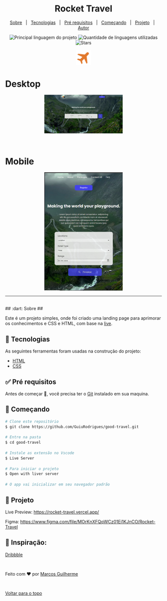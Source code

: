 <h1 align="center">
  Rocket Travel
</h1>

<p align="center">
  <a href="#dart-sobre">Sobre</a> &#xa0; | &#xa0; 
  <a href="#rocket-tecnologias">Tecnologias</a> &#xa0; | &#xa0;
  <a href="#white_check_mark-pré-requesitos">Pré requisitos</a> &#xa0; | &#xa0;
  <a href="#checkered_flag-começando">Começando</a> &#xa0; | &#xa0;
  <a href="#projeto">Projeto</a> &#xa0; | &#xa0;
  <a href="https://github.com/GuiuRodrigues" target="_blank">Autor</a>
</p>

<p align="center">
  <img alt="Principal linguagem do projeto" src="https://img.shields.io/github/languages/top/GuiuRodrigues/good-travel?label=html&message=MIT&color=4343e9&labelColor=e2792d">

  <img src="https://img.shields.io/github/languages/count/GuiuRodrigues/good-travel?label=language&message=MIT&color=4343e9&labelColor=e2792d"  alt="Quantidade de linguagens utilizadas">

  <img src="https://img.shields.io/github/stars/guiurodrigues/good-travel?label=stars&message=MIT&color=4343e9&labelColor=e2792d " alt="Stars">

</p>

<p align="center">
  <img alt="logo" src=".github/logo-plane.svg" width="10%">
</p>

<h1> Desktop</h1>
<div align="center" id="top"> 
  
  <img src="./.github/preview_Desktop.png" alt="Good Travel" width="50%" />
   
  &#xa0;

</div>
 <h1> Mobile</h1>
<div align="center" id="top"> 
 
  <img src="./.github/preview_Mobile.png" alt="Good Travel" width="50%" />
</div>
<hr> 

<br>
## :dart: Sobre ##

Este é um projeto simples, onde foi criado uma landing page para aprimorar os conhecimentos e CSS e HTML, com base na [live](https://www.youtube.com/watch?v=zY3m_vEuho0&t=583s).

## :rocket: Tecnologias ##

As seguintes ferramentas foram usadas na construção do projeto:

- [HTML](https://developer.mozilla.org/pt-BR/docs/Web/HTML)
- [CSS](https://developer.mozilla.org/pt-BR/docs/Web/CSS)


## :white_check_mark: Pré requisitos ##

Antes de começar :checkered_flag:, você precisa ter o [Git](https://git-scm.com)  instalado em sua maquina.

## :checkered_flag: Começando ##

```bash
# Clone este repositório
$ git clone https://github.com/GuiuRodrigues/good-travel.git

# Entre na pasta
$ cd good-travel

# Instale as extensão no Vscode
$ Live Server

# Para iniciar o projeto
$ Open with liver server

# O app vai inicializar em seu navegador padrão
```
## 🚧 Projeto

Live Preview: https://rocket-travel.vercel.app/

Figma: https://www.figma.com/file/MOrKnXFQqWCz01Ei1KJnCO/Rocket-Travel

## 🎨 Inspiração:

[Dribbble](https://dribbble.com/shots/17407084-Travel-Web-Header-Landing-Page-design/attachments/12533821?mode=media)

<br>

Feito com :heart: por <a href="https://github.com/GuiuRodrigues" target="_blank">Marcos Guilherme</a>

&#xa0;

<a href="#top">Voltar para o topo</a>
